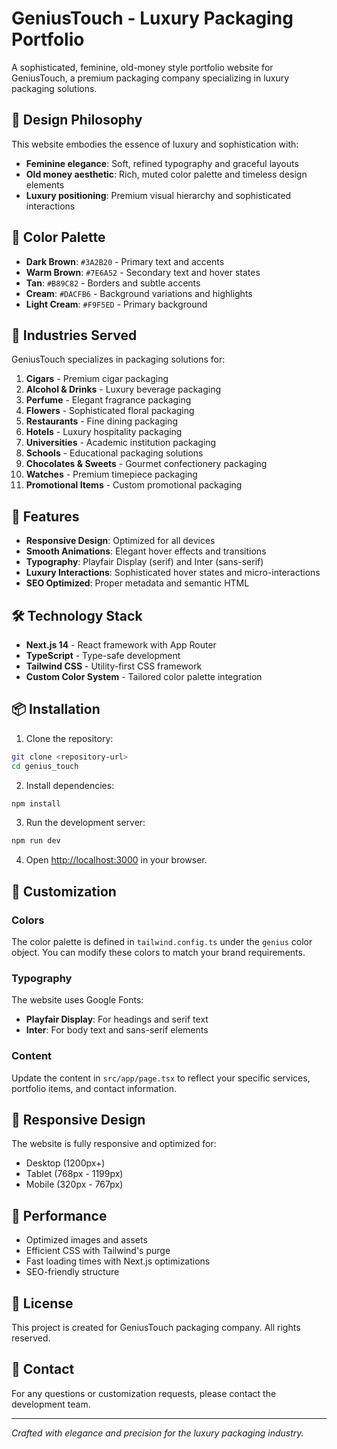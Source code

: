 # GeniusTouch - Luxury Packaging Portfolio

A sophisticated, feminine, old-money style portfolio website for GeniusTouch, a premium packaging company specializing in luxury packaging solutions.

## 🎨 Design Philosophy

This website embodies the essence of luxury and sophistication with:
- **Feminine elegance**: Soft, refined typography and graceful layouts
- **Old money aesthetic**: Rich, muted color palette and timeless design elements
- **Luxury positioning**: Premium visual hierarchy and sophisticated interactions

## 🎯 Color Palette

- **Dark Brown**: `#3A2B20` - Primary text and accents
- **Warm Brown**: `#7E6A52` - Secondary text and hover states
- **Tan**: `#B89C82` - Borders and subtle accents
- **Cream**: `#DACFB6` - Background variations and highlights
- **Light Cream**: `#F9F5ED` - Primary background

## 🏢 Industries Served

GeniusTouch specializes in packaging solutions for:

1. **Cigars** - Premium cigar packaging
2. **Alcohol & Drinks** - Luxury beverage packaging
3. **Perfume** - Elegant fragrance packaging
4. **Flowers** - Sophisticated floral packaging
5. **Restaurants** - Fine dining packaging
6. **Hotels** - Luxury hospitality packaging
7. **Universities** - Academic institution packaging
8. **Schools** - Educational packaging solutions
9. **Chocolates & Sweets** - Gourmet confectionery packaging
10. **Watches** - Premium timepiece packaging
11. **Promotional Items** - Custom promotional packaging

## 🚀 Features

- **Responsive Design**: Optimized for all devices
- **Smooth Animations**: Elegant hover effects and transitions
- **Typography**: Playfair Display (serif) and Inter (sans-serif)
- **Luxury Interactions**: Sophisticated hover states and micro-interactions
- **SEO Optimized**: Proper metadata and semantic HTML

## 🛠️ Technology Stack

- **Next.js 14** - React framework with App Router
- **TypeScript** - Type-safe development
- **Tailwind CSS** - Utility-first CSS framework
- **Custom Color System** - Tailored color palette integration

## 📦 Installation

1. Clone the repository:
```bash
git clone <repository-url>
cd genius_touch
```

2. Install dependencies:
```bash
npm install
```

3. Run the development server:
```bash
npm run dev
```

4. Open [http://localhost:3000](http://localhost:3000) in your browser.

## 🎨 Customization

### Colors
The color palette is defined in `tailwind.config.ts` under the `genius` color object. You can modify these colors to match your brand requirements.

### Typography
The website uses Google Fonts:
- **Playfair Display**: For headings and serif text
- **Inter**: For body text and sans-serif elements

### Content
Update the content in `src/app/page.tsx` to reflect your specific services, portfolio items, and contact information.

## 📱 Responsive Design

The website is fully responsive and optimized for:
- Desktop (1200px+)
- Tablet (768px - 1199px)
- Mobile (320px - 767px)

## 🎯 Performance

- Optimized images and assets
- Efficient CSS with Tailwind's purge
- Fast loading times with Next.js optimizations
- SEO-friendly structure

## 📄 License

This project is created for GeniusTouch packaging company. All rights reserved.

## 🤝 Contact

For any questions or customization requests, please contact the development team.

---

*Crafted with elegance and precision for the luxury packaging industry.*
